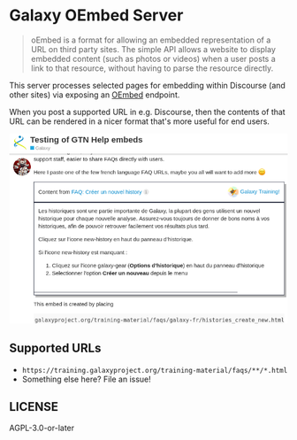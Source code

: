 # Galaxy OEmbed Server

> oEmbed is a format for allowing an embedded representation of a URL on third party sites. The simple API allows a website to display embedded content (such as photos or videos) when a user posts a link to that resource, without having to parse the resource directly.

This server processes selected pages for embedding within Discourse (and other sites) via exposing an [OEmbed](https://oembed.com/) endpoint.

When you post a supported URL in e.g. Discourse, then the contents of that URL can be rendered in a nicer format that's more useful for end users.

![screenshot of a discourse post, a black and white box shows "FAQ: Créer un nouvel history" and the contents of the FAQ](screenshot.png)

## Supported URLs

- `https://training.galaxyproject.org/training-material/faqs/**/*.html`
- Something else here? File an issue!

## LICENSE

AGPL-3.0-or-later
